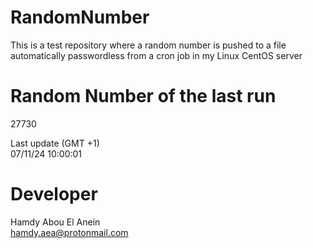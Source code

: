 # RandomNumber    
This is a test repository where a random number is pushed to a file automatically passwordless from a cron job in my Linux CentOS server    
# Random Number of the last run   
27730
      
Last update (GMT +1)    
07/11/24 10:00:01
# Developer    
Hamdy Abou El Anein   
hamdy.aea@protonmail.com
